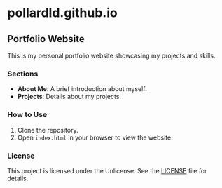 # pollardld.github.io

## Portfolio Website

This is my personal portfolio website showcasing my projects and skills.

### Sections

- **About Me**: A brief introduction about myself.
- **Projects**: Details about my projects.

### How to Use

1. Clone the repository.
2. Open `index.html` in your browser to view the website.

### License

This project is licensed under the Unlicense. See the [LICENSE](LICENSE) file for details.
